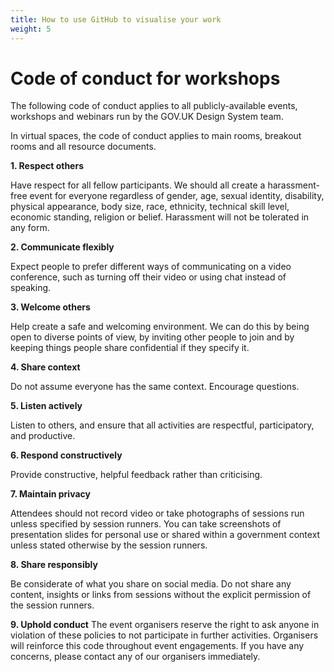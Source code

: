 ```yaml
---
title: How to use GitHub to visualise your work
weight: 5
---
```


# Code of conduct for workshops

The following code of conduct applies to all publicly-available events, workshops and webinars run by the GOV.UK Design System team.

In virtual spaces, the code of conduct applies to main rooms, breakout rooms and all resource documents.

**1. Respect others**

Have respect for all fellow participants. We should all create a harassment-free event for everyone regardless of gender, age, sexual identity, disability, physical appearance, body size, race, ethnicity, technical skill level, economic standing, religion or belief. Harassment will not be tolerated in any form.

**2. Communicate flexibly**

Expect people to prefer different ways of communicating on a video conference, such as turning off their video or using chat instead of speaking.

**3. Welcome others**

Help create a safe and welcoming environment. We can do this by being open to diverse points of view, by inviting other people to join and by keeping things people share confidential if they specify it.

**4. Share context**

Do not assume everyone has the same context. Encourage questions.

**5. Listen actively**

Listen to others, and ensure that all activities are respectful, participatory, and productive.

**6. Respond constructively**

Provide constructive, helpful feedback rather than criticising.

**7. Maintain privacy**

Attendees should not record video or take photographs of sessions run unless specified by session runners. You can take screenshots of presentation slides for personal use or shared within a government context unless stated otherwise by the session runners.

**8. Share responsibly**

Be considerate of what you share on social media. Do not share any content, insights or links from sessions without the explicit permission of the session runners.

**9. Uphold conduct**
The event organisers reserve the right to ask anyone in violation of these policies to not participate in further activities. Organisers will reinforce this code throughout event engagements. If you have any concerns, please contact any of our organisers immediately.
